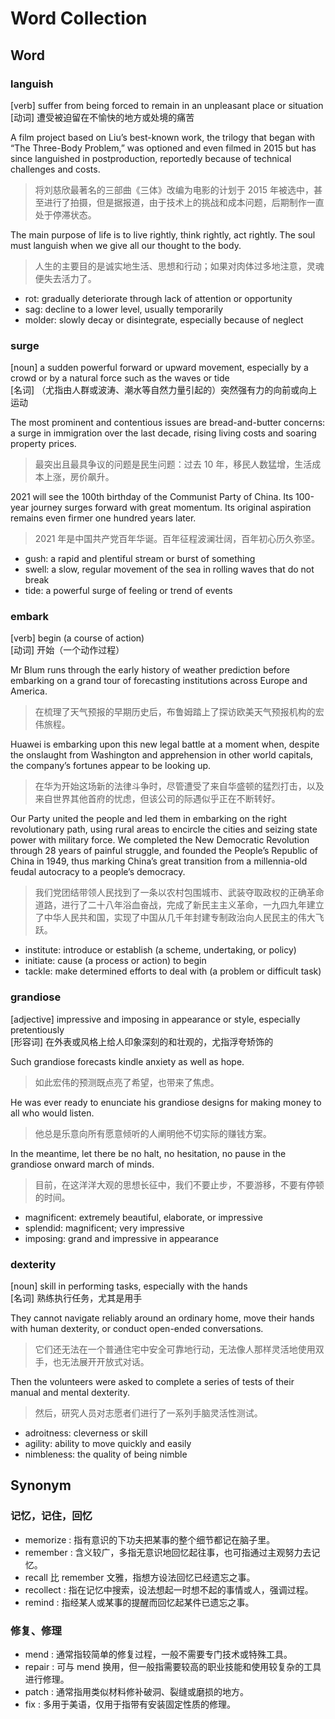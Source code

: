 # Word Collection

## Word

### languish

[verb] suffer from being forced to remain in an unpleasant place or situation  
[动词] 遭受被迫留在不愉快的地方或处境的痛苦

A film project based on Liu’s best-known work, the trilogy that began with “The Three-Body Problem,” was optioned and even filmed in 2015 but has since languished in postproduction, reportedly because of technical challenges and costs.

> 将刘慈欣最著名的三部曲《三体》改编为电影的计划于 2015 年被选中，甚至进行了拍摄，但是据报道，由于技术上的挑战和成本问题，后期制作一直处于停滞状态。

The main purpose of life is to live rightly, think rightly, act rightly. The soul must languish when we give all our thought to the body.

> 人生的主要目的是诚实地生活、思想和行动；如果对肉体过多地注意，灵魂便失去活力了。

- rot: gradually deteriorate through lack of attention or opportunity
- sag: decline to a lower level, usually temporarily
- molder: slowly decay or disintegrate, especially because of neglect

### surge

[noun] a sudden powerful forward or upward movement, especially by a crowd or by a natural force such as the waves or tide  
[名词] （尤指由人群或波涛、潮水等自然力量引起的）突然强有力的向前或向上运动

The most prominent and contentious issues are bread-and-butter concerns: a surge in immigration over the last decade, rising living costs and soaring property prices.

> 最突出且最具争议的问题是民生问题：过去 10 年，移民人数猛增，生活成本上涨，房价飙升。

2021 will see the 100th birthday of the Communist Party of China. Its 100-year journey surges forward with great momentum. Its original aspiration remains even firmer one hundred years later.

> 2021 年是中国共产党百年华诞。百年征程波澜壮阔，百年初心历久弥坚。

- gush: a rapid and plentiful stream or burst of something
- swell: a slow, regular movement of the sea in rolling waves that do not break
- tide: a powerful surge of feeling or trend of events

### embark

[verb] begin (a course of action)  
[动词] 开始（一个动作过程）

Mr Blum runs through the early history of weather prediction before embarking on a grand tour of forecasting institutions across Europe and America.

> 在梳理了天气预报的早期历史后，布鲁姆踏上了探访欧美天气预报机构的宏伟旅程。

Huawei is embarking upon this new legal battle at a moment when, despite the onslaught from Washington and apprehension in other world capitals, the company’s fortunes appear to be looking up.

> 在华为开始这场新的法律斗争时，尽管遭受了来自华盛顿的猛烈打击，以及来自世界其他首府的忧虑，但该公司的际遇似乎正在不断转好。

Our Party united the people and led them in embarking on the right revolutionary path, using rural areas to encircle the cities and seizing state power with military force. We completed the New Democratic Revolution through 28 years of painful struggle, and founded the People’s Republic of China in 1949, thus marking China’s great transition from a millennia-old feudal autocracy to a people’s democracy.

> 我们党团结带领人民找到了一条以农村包围城市、武装夺取政权的正确革命道路，进行了二十八年浴血奋战，完成了新民主主义革命，一九四九年建立了中华人民共和国，实现了中国从几千年封建专制政治向人民民主的伟大飞跃。

- institute: introduce or establish (a scheme, undertaking, or policy)
- initiate: cause (a process or action) to begin
- tackle: make determined efforts to deal with (a problem or difficult task)

### grandiose

[adjective] impressive and imposing in appearance or style, especially pretentiously  
[形容词] 在外表或风格上给人印象深刻的和壮观的，尤指浮夸矫饰的

Such grandiose forecasts kindle anxiety as well as hope.

> 如此宏伟的预测既点亮了希望，也带来了焦虑。

He was ever ready to enunciate his grandiose designs for making money to all who would listen.

> 他总是乐意向所有愿意倾听的人阐明他不切实际的赚钱方案。

In the meantime, let there be no halt, no hesitation, no pause in the grandiose onward march of minds.

> 目前，在这洋洋大观的思想长征中，我们不要止步，不要游移，不要有停顿的时间。

- magnificent: extremely beautiful, elaborate, or impressive
- splendid: magnificent; very impressive
- imposing: grand and impressive in appearance

### dexterity

[noun] skill in performing tasks, especially with the hands  
[名词] 熟练执行任务，尤其是用手

They cannot navigate reliably around an ordinary home, move their hands with human dexterity, or conduct open-ended conversations.

> 它们还无法在一个普通住宅中安全可靠地行动，无法像人那样灵活地使用双手，也无法展开开放式对话。

Then the volunteers were asked to complete a series of tests of their manual and mental dexterity.

> 然后，研究人员对志愿者们进行了一系列手脑灵活性测试。

- adroitness: cleverness or skill
- agility: ability to move quickly and easily
- nimbleness: the quality of being nimble

## Synonym

### 记忆，记住，回忆

- memorize : 指有意识的下功夫把某事的整个细节都记在脑子里。
- remember : 含义较广，多指无意识地回忆起往事，也可指通过主观努力去记忆。
- recall 比 remember 文雅，指想方设法回忆已经遗忘之事。
- recollect : 指在记忆中搜索，设法想起一时想不起的事情或人，强调过程。
- remind : 指经某人或某事的提醒而回忆起某件已遗忘之事。

### 修复、修理

- mend : 通常指较简单的修复过程，一般不需要专门技术或特殊工具。
- repair : 可与 mend 换用，但一般指需要较高的职业技能和使用较复杂的工具进行修理。
- patch : 通常指用类似材料修补破洞、裂缝或磨损的地方。
- fix : 多用于美语，仅用于指带有安装固定性质的修理。
